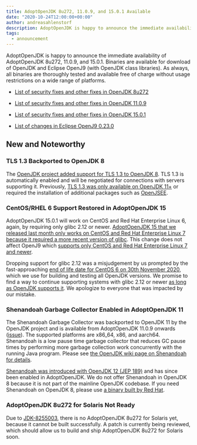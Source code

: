 ```yaml
---
title: AdoptOpenJDK 8u272, 11.0.9, and 15.0.1 Available
date: "2020-10-24T12:00:00+00:00"
author: andreasahlenstorf
description: AdoptOpenJDK is happy to announce the immediate availability of AdoptOpenJDK 8u272, 11.0.9, and 15.0.1. Binaries are available for download of OpenJDK and Eclipse OpenJ9 (with OpenJDK class libraries). As always, all binaries are thoroughly tested and available free of charge without usage restrictions on a wide range of platforms.
tags:
  - announcement
---
```


AdoptOpenJDK is happy to announce the immediate availability of AdoptOpenJDK 8u272, 11.0.9, and 15.0.1. Binaries are available for download of OpenJDK and Eclipse OpenJ9 (with OpenJDK class libraries). As always, all binaries are thoroughly tested and available free of charge without usage restrictions on a wide range of platforms.

* [List of security fixes and other fixes in OpenJDK 8u272](https://bugs.openjdk.java.net/browse/JDK-8253664?jql=project%20%3D%20JDK%20AND%20fixVersion%20%3D%20openjdk8u272%20ORDER%20BY%20created%20DESC)

* [List of security fixes and other fixes in OpenJDK 11.0.9](https://bugs.openjdk.java.net/browse/JDK-8253813?jql=project%20%3D%20JDK%20AND%20fixVersion%20%3D%2011.0.9%20ORDER%20BY%20created%20DESC)

* [List of security fixes and other fixes in OpenJDK 15.0.1](https://bugs.openjdk.java.net/browse/JDK-8253202?jql=project%20%3D%20JDK%20AND%20fixVersion%20%3D%2015.0.1%20ORDER%20BY%20created%20DESC)

* [List of changes in Eclipse OpenJ9 0.23.0](https://github.com/eclipse/openj9/blob/master/doc/release-notes/0.23/0.23.md)

## New and Noteworthy

### TLS 1.3 Backported to OpenJDK 8

The [OpenJDK project added support for TLS 1.3 to OpenJDK 8](https://bugs.openjdk.java.net/browse/JDK-8245466). TLS 1.3 is automatically enabled and will be negotiated for connections with servers supporting it. Previously, [TLS 1.3 was only available on OpenJDK 11+](https://openjdk.java.net/jeps/332) or required the installation of additional packages such as [OpenJSEE](https://github.com/openjsse/openjsse).

### CentOS/RHEL 6 Support Restored in AdoptOpenJDK 15

AdoptOpenJDK 15.0.1 will work on CentOS and Red Hat Enterprise Linux 6, again, by requiring only glibc 2.12 or newer. [AdoptOpenJDK 15 that we released last month only works on CentOS and Red Hat Enterprise Linux 7 because it required a more recent version of glibc](https://github.com/AdoptOpenJDK/openjdk-build/issues/2097). This change does not affect OpenJ9 which [supports only CentOS and Red Hat Enterprise Linux 7 and newer](https://www.eclipse.org/openj9/docs/openj9_support/).

Dropping support for glibc 2.12 was a misjudgement by us prompted by the fast-approaching [end of life date for CentOS 6 on 30th November 2020](https://wiki.centos.org/About/Product), which we use for building and testing all OpenJDK versions. We promise to find a way to continue supporting systems with glibc 2.12 or newer [as long as OpenJDK supports it](https://wiki.openjdk.java.net/display/Build/Supported+Build+Platforms). We apologize to everyone that was impacted by our mistake.

### Shenandoah Garbage Collector Enabled in AdoptOpenJDK 11

The Shenandoah Garbage Collector was backported to OpenJDK 11 by the OpenJDK project and is available from AdoptOpenJDK 11.0.9 onwards ([issue](https://github.com/AdoptOpenJDK/openjdk-build/issues/2114)). The supported platforms are x86_64, x86, and aarch64. Shenandoah is a low pause time garbage collector that reduces GC pause times by performing more garbage collection work concurrently with the running Java program. Please see [the OpenJDK wiki page on Shenandoah for details](https://wiki.openjdk.java.net/display/shenandoah/Main).

[Shenandoah was introduced with OpenJDK 12 (JEP 189)](https://openjdk.java.net/jeps/189) and has since been enabled in AdoptOpenJDK. We do not offer Shenandoah in OpenJDK 8 because it is not part of the mainline OpenJDK codebase. If you need Shenandoah on OpenJDK 8, please use [a binary built by Red Hat](https://developers.redhat.com/products/openjdk/overview).

### AdoptOpenJDK 8u272 for Solaris Not Ready

Due to [JDK-8255003](https://bugs.openjdk.java.net/browse/JDK-8255003), there is no AdoptOpenJDK 8u272 for Solaris yet, because it cannot be built successfully. A patch is currently being reviewed, which should allow us to build and ship AdoptOpenJDK 8u272 for Solaris soon.
